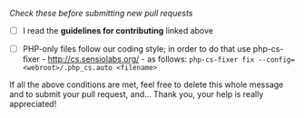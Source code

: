 *Check these before submitting new pull requests*

- [ ] I read the __guidelines for contributing__ linked above  

- [ ] PHP-only files follow our coding style; in order to do that use php-cs-fixer - http://cs.sensiolabs.org/ - as follows:
  `php-cs-fixer fix --config=<webroot>/.php_cs.auto <filename>`

If all the above conditions are met, feel free to delete this whole message and to submit your pull request, and... Thank you, your help is really appreciated!